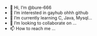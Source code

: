 - 👋 Hi, I’m @bure-666
- 👀 I’m interested in gayhub ohhh github
- 🌱 I’m currently learning C, Java, Mysql...
- 💞️ I’m looking to collaborate on ...
- 📫 How to reach me ...

<!---
bure-666/bure-666 is a ✨ special ✨ repository because its `README.md` (this file) appears on your GitHub profile.
You can click the Preview link to take a look at your changes.
--->
